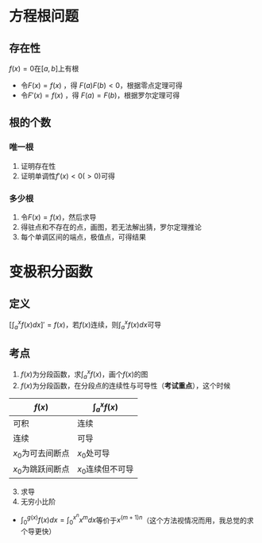 # 方程根问题

## 存在性
  $f(x)=0$在$[a,b]$上有根
- 令$F(x)=f(x)$ ，得 $F(a)F(b)<0$，根据零点定理可得
- 令$F'(x)=f(x)$ ，得 $F(a)=F(b)$，根据罗尔定理可得

## 根的个数

### 唯一根
1. 证明存在性
2. 证明单调性$f'(x)<0(>0)$可得

### 多少根
1. 令$F(x)=f(x)$，然后求导
2. 得驻点和不存在的点，画图，若无法解出猜，罗尔定理推论
3. 每个单调区间的端点，极值点，可得结果
   

# 变极积分函数
## 定义

$[\int_a^x f(x)dx]'=f(x)$，若$f(x)$连续，则$\int_a^x f(x)dx$可导

## 考点
1. $f(x)$为分段函数，求$\int_a^x f(x)$，画个$f(x)$的图
2. $f(x)$为分段函数，在分段点的连续性与可导性（**考试重点**），这个时候
   
|  $f(x)$   | $\int_a^x f(x)$  |
|  ----  | ----  |
| 可积  | 连续 |
| 连续  | 可导 |
| $x_0$为可去间断点  | $x_0$处可导 |
| $x_0$为跳跃间断点  | $x_0$连续但不可导 |

3. 求导
4. 无穷小比阶
- $\int_0^{g(x)} f(x)dx=\int_0^{x^n} x^mdx$等价于$x^{(m+1)n}$（这个方法视情况而用，我总觉的求个导更快）
  
